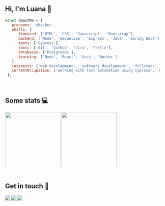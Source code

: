 ## Hi, I'm Luana 👋

```javascript
const aboutMe = {
   pronouns: 'she/her',
   skills: {
      frontend: ['HTML', 'CSS', 'Javascript', 'Bootstrap'],
      backend: ['Node', 'Sequelize', 'Express', 'Java', 'Spring Boot'],
      tests: ['Cypress'],
      tools: ['Git', 'Github', 'Jira', 'Trello'],
      databases: ['PostgreSQL'],
      learning: ['Node', 'React', 'Sass', 'Docker']
   },
   interests: ['web development', 'software development', 'fullstack', 'books', 'aliens', 'french fries'],
   currentOccupation: ['working with test automation using cypress', 'majoring in information systems'],
 };
```
<br/>

## Some stats 💻 
 <div>
  <img height="180em" src="https://github-readme-stats.vercel.app/api?username=saalua&show_icons=true&theme=github_dark&include_all_commits=true&count_private=true"/>
  <img height="180em" src="https://github-readme-stats.vercel.app/api/top-langs/?username=saalua&layout=compact&langs_count=7&theme=github_dark"/>
  
</div>
<br>

## Get in touch :bat:

<p align="left">
  <a href="https://www.linkedin.com/in/saalua" target="_blank" alt="Linkedin">
   <img src="https://img.shields.io/badge/LinkedIn-0077B5?style=for-the-badge&logo=linkedin&logoColor=white&link=https://www.linkedin.com/in/saalua" />
  </a>
 
   <a href="https://instagram.com/lua_codes" target="_blank" alt="Instagram">
     <img src="https://img.shields.io/badge/Instagram-E4405F?style=for-the-badge&logo=instagram&logoColor=white&link=https://instagram.com/lua_codes"/>
   </a>

  <a href="https://t.me/luana_sdc" target="_blank" alt="Telegram">
     <img src="https://img.shields.io/badge/Telegram-2CA5E0?style=for-the-badge&logo=telegram&logoColor=white&logoColor=white&link=https://t.me/luana_sdc"/>
   </a>
</p>


